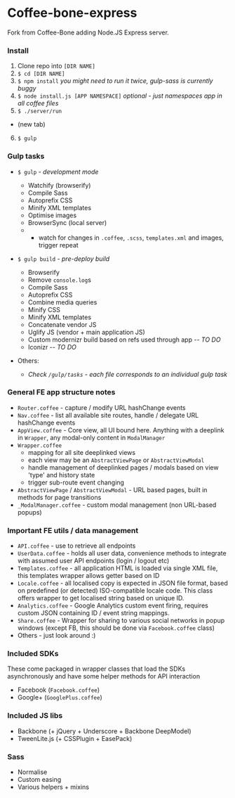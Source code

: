 # Coffee-bone-express

Fork from Coffee-Bone adding Node.JS Express server.

### Install

1. Clone repo into `[DIR NAME]`
2. `$ cd [DIR NAME]`
3. `$ npm install` *you might need to run it twice, gulp-sass is currently buggy*
4. `$ node install.js [APP NAMESPACE]` *optional - just namespaces app in all coffee files*
5. `$ ./server/run`
* (new tab)
6. `$ gulp`

### Gulp tasks

* `$ gulp` - *development mode*
    * Watchify (browserify)
    * Compile Sass
    * Autoprefix CSS
    * Minify XML templates
    * Optimise images
    * BrowserSync (local server)
    * + watch for changes in `.coffee`, `.scss`, `templates.xml` and images, trigger repeat

* `$ gulp build` - *pre-deploy build*
    * Browserify
    * Remove `console.log`s
    * Compile Sass
    * Autoprefix CSS
    * Combine media queries
    * Minify CSS
    * Minify XML templates
    * Concatenate vendor JS
    * Uglify JS (vendor + main application JS)
    * Custom modernizr build based on refs used through app *-- TO DO*
    * Iconizr *-- TO DO*

* Others:
    * *Check `/gulp/tasks` - each file corresponds to an individual gulp task*

### General FE app structure notes

* `Router.coffee` - capture / modify URL hashChange events
* `Nav.coffee` - list all available site routes, handle / delegate URL hashChange events
* `AppView.coffee` - Core view, all UI bound here. Anything with a deeplink in `Wrapper`, any modal-only content in `ModalManager`
* `Wrapper.coffee`
    * mapping for all site deeplinked views
    * each view may be an `AbstractViewPage` or `AbstractViewModal`
    * handle management of deeplinked pages / modals based on view 'type' and history state
    * trigger sub-route event changing
* `AbstractViewPage` / `AbstractViewModal` - URL based pages, built in methods for page transitions
* `_ModalManager.coffee` - custom modal management (non URL-based popups)

### Important FE utils / data management

* `API.coffee` - use to retrieve all endpoints
* `UserData.coffee` - holds all user data, convenience methods to integrate with assumed user API endpoints (login / logout etc)
* `Templates.coffee` - all application HTML is loaded via single XML file, this templates wrapper allows getter based on ID
* `Locale.coffee` - all localised copy is expected in JSON file format, based on predefined (or detected) ISO-compatible locale code. This class offers wrapper to get localised string based on unique ID.
* `Analytics.coffee` - Google Analytics custom event firing, requires custom JSON containing ID / event string mappings.
* `Share.coffee` - Wrapper for sharing to various social networks in popup windows (except FB, this should be done via `Facebook.coffee` class)
* Others - just look around :)

### Included SDKs

These come packaged in wrapper classes that load the SDKs asynchronously and have some helper methods for API interaction
* Facebook (`Facebook.coffee`)
* Google+ (`GooglePlus.coffee`)

### Included JS libs

* Backbone (+ jQuery + Underscore + Backbone DeepModel)
* TweenLite.js (+ CSSPlugin + EasePack)

### Sass

* Normalise
* Custom easing
* Various helpers + mixins
